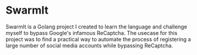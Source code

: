 # SwarmIt
SwarmIt is a Golang project I created to learn the language and challenge myself to bypass Google's infamous ReCaptcha. The usecase for this project was to find a practical way to automate the process of registering a large number of social media accounts while bypassing ReCaptcha.
